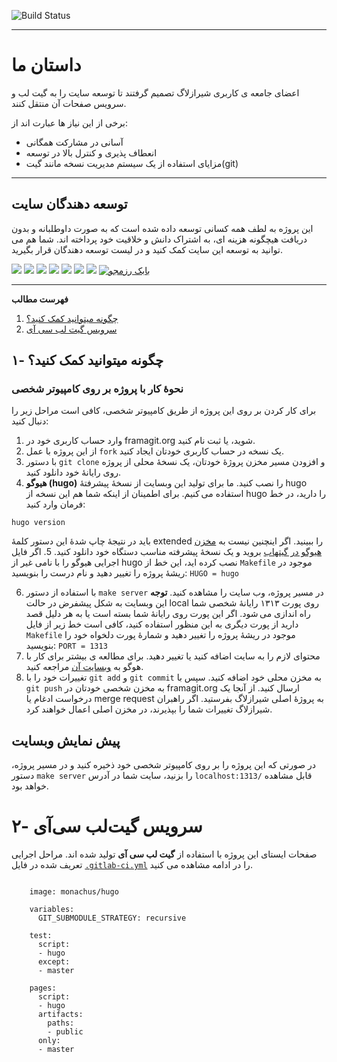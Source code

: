 ![Build Status](https://gitlab.com/shirazlug/shirazlug.gitlab.io/badges/master/build.svg)

---
# داستان ما

 اعضای جامعه ی کاربری شیرازلاگ تصمیم گرفتند تا توسعه سایت را
 به گیت لب و سرویس صفحات آن منتقل کنند.

برخی از این نیاز ها عبارت اند از:

- آسانی در مشارکت همگانی
- انعطاف پذیری و کنترل بالا در توسعه
- مزایای استفاده از یک سیستم مدیریت نسخه مانند گیت(git)


---
## توسعه دهندگان سایت

 این پروژه به لطف همه کسانی توسعه داده شده است که به صورت داوطلبانه و بدون دریافت هیچگونه هزینه ای، به اشتراک دانش و خلاقیت خود پرداخته اند. شما هم می توانید به توسعه این سایت کمک کنید و در لیست توسعه دهندگان قرار بگیرید.

<a href="https://shirazlug.ir/members/behzadi/" target="_blank"><img src="https://shirazlug.ir/img/team/behzadi.svg"></a>
<a href="https://shirazlug.ir/members/khozaei/" target="_blank"><img src="https://shirazlug.ir/img/team/khozaei.svg"></a>
<a href="https://shirazlug.ir/members/mirshaei/" target="_blank"><img src="https://shirazlug.ir/img/team/mirshaei.svg"></a>
<a href="https://shirazlug.ir/members/nezam/" target="_blank"><img src="https://shirazlug.ir/img/team/nezam.svg"></a>
<a href="https://shirazlug.ir/members/nikkhah/" target="_blank"><img src="https://shirazlug.ir/img/team/nikkhah.svg"></a>
<a href="https://shirazlug.ir/members/barzegar/" target="_blank"><img src="https://shirazlug.ir/img/team/barzegar.svg"></a>
<a href="https://shirazlug.ir/members/beyzavi/" target="_blank"><img src="https://shirazlug.ir/img/team/beyzavi.svg"></a>
<a href="https://shirazlug.ir/members/razmjoo/" target="_blank"><img src="https://shirazlug.ir/img/team/razmjoo.svg" alt="بابک رزمجو"/></a>

---

<!-- START doctoc generated TOC please keep comment here to allow auto update -->
<!-- DON'T EDIT THIS SECTION, INSTEAD RE-RUN doctoc TO UPDATE -->
**فهرست مطالب** 

1. [چگونه میتوانید کمک کنید؟](#%DA%86%DA%AF%D9%88%D9%86%D9%87-%D9%85%DB%8C%D8%AA%D9%88%D8%A7%D9%86%DB%8C%D8%AF-%DA%A9%D9%85%DA%A9-%DA%A9%D9%86%DB%8C%D8%AF%D8%9F)
2. [سرویس گیت لب سی آی](#%D8%B3%D8%B1%D9%88%DB%8C%D8%B3-%DA%AF%DB%8C%D8%AA-%D9%84%D8%A8-%D8%B3%DB%8C-%D8%A2%DB%8C)

<!-- END doctoc generated TOC please keep comment here to allow auto update -->


## ۱- چگونه میتوانید کمک کنید؟

### نحوهٔ کار با پروژه بر روی کامپیوتر شخصی
برای کار کردن بر روی این پروژه از طریق کامپیوتر شخصی، کافی است مراحل زیر را دنبال کنید:

  1. وارد حساب کاربری خود در framagit.org شوید، یا ثبت نام کنید.
  2. از این پروژه با عمل `fork` یک نسخه در حساب کاربری خودتان ایجاد کنید.
  3. با دستور ‍‍`git clone` و افزودن مسیر مخزن پروژهٔ خودتان، یک نسخهٔ محلی از پروژه روی رایانهٔ خود دانلود کنید.
  4. **هیوگو (hugo)** را نصب کنید. ما برای تولید این وبسایت از نسخهٔ پیشرفتهٔ hugo استفاده می کنیم. برای اطمینان از اینکه شما هم این نسخه از hugo را دارید، در خط فرمان وارد کنید:
  
`hugo version`
  
  باید در نتیجهٔ چاپ شدهٔ این دستور کلمهٔ extended را ببینید. اگر اینچنین نیست به [مخزن هیوگو در گیتهاب](https://github.com/gohugoio/hugo/releases) بروید و یک نسخهٔ پیشرفته مناسب دستگاه خود دانلود کنید.
  5. اگر فایل اجرایی هیوگو را با نامی غیر از hugo نصب کرده اید، این خط از `Makefile` موجود در ریشهٔ پروژه را تغییر دهید و نام درست را بنویسید:
`HUGO = hugo`
  
  
  6. با استفاده از دستور 
`make server`
  در مسیر پروژه، وب سایت را مشاهده کنید.
  **توجه** این وبسایت به شکل پیشفرض در حالت local روی پورت ۱۳۱۳ رایانهٔ شخصی شما راه اندازی می شود. اگر این پورت روی رایانهٔ شما بسته است یا به هر دلیل قصد دارید از پورت دیگری به این منظور استفاده کنید، کافی است خط زیر از فایل `Makefile` موجود در ریشهٔ پروژه را تغییر دهید و شمارهٔ پورت دلخواه خود را بنویسید:
`PORT = 1313`
  7. محتوای لازم را به سایت اضافه کنید یا تغییر دهید. برای مطالعه ی بیشتر برای کار با هوگو به [وبسایت آن](https://gohugo.io) مراجعه کنید.
  8. تغییرات خود را با `git add` و `git commit` به مخزن محلی خود اضافه کنید. سپس با ‍‍`git push` به مخزن شخصی خودتان در framagit.org ارسال کنید. از آنجا یک درخواست ادغام یا merge request به پروژهٔ اصلی شیرازلاگ بفرستید. اگر راهبران شیرازلاگ تغییرات شما را بپذیرند، در مخزن اصلی اعمال خواهند کرد.

## پیش نمایش وبسایت

در صورتی که این پروژه را بر روی کامپیوتر شخصی خود ذخیره کنید و در مسیر پروژه، دستور
`make server`
را بزنید، سایت شما در آدرس
`localhost:1313/`
قابل مشاهده خواهد بود.

# ۲- سرویس گیت‌لب سی‌آی

صفحات ایستای این پروژه با استفاده از 
**گیت لب سی آی**
تولید شده اند. مراحل اجرایی تعریف شده در فایل 
[`.gitlab-ci.yml`](.gitlab-ci.yml)
را در ادامه مشاهده می کنید.

```
    
    image: monachus/hugo

    variables:
      GIT_SUBMODULE_STRATEGY: recursive

    test:
      script:
      - hugo
      except:
      - master

    pages:
      script:
      - hugo
      artifacts:
        paths:
        - public
      only:
      - master
```   



